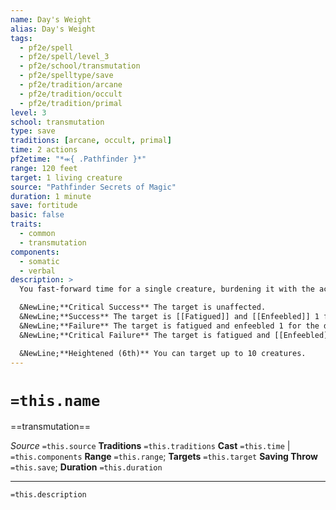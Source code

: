 ```yaml
---
name: Day's Weight
alias: Day's Weight
tags:
  - pf2e/spell
  - pf2e/spell/level_3
  - pf2e/school/transmutation
  - pf2e/spelltype/save
  - pf2e/tradition/arcane
  - pf2e/tradition/occult
  - pf2e/tradition/primal
level: 3
school: transmutation
type: save
traditions: [arcane, occult, primal]
time: 2 actions
pf2etime: "*⬺{ .Pathfinder }*"
range: 120 feet
target: 1 living creature
source: "Pathfinder Secrets of Magic"
duration: 1 minute
save: fortitude
basic: false
traits:
  - common
  - transmutation
components:
  - somatic
  - verbal
description: >
  You fast-forward time for a single creature, burdening it with the aches and pain of an entire day and making it temporarily tired and weak. The creature must attempt a Fortitude save.

  &NewLine;**Critical Success** The target is unaffected.
  &NewLine;**Success** The target is [[Fatigued]] and [[Enfeebled]] 1 for 1 round.
  &NewLine;**Failure** The target is fatigued and enfeebled 1 for the duration.
  &NewLine;**Critical Failure** The target is fatigued and [[Enfeebled]] 2 for the duration. The fatigued condition doesn't end when the spell's duration does (but can still be removed with a night's rest or by similar means).

  &NewLine;**Heightened (6th)** You can target up to 10 creatures.
---
```

# `=this.name`
==transmutation==

*Source* `=this.source`
**Traditions** `=this.traditions`
**Cast** `=this.time` | `=this.components`
**Range** `=this.range`; **Targets** `=this.target`
**Saving Throw** `=this.save`; **Duration** `=this.duration`

***
`=this.description`